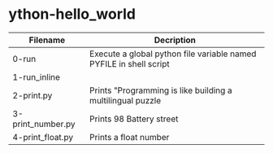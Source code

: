 # ython-hello_world

| Filename | Decription |
| -------- | ---------- |
| 0-run | Execute a global python file variable named PYFILE in shell script |
| 1-run_inline |
| 2-print.py | Prints "Programming is like building a multilingual puzzle |
| 3-print_number.py | Prints 98 Battery street |
| 4-print_float.py | Prints a float number |
